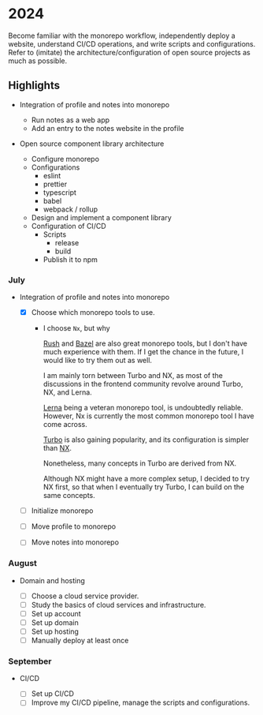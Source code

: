 # 2024

Become familiar with the monorepo workflow, independently deploy a website, understand CI/CD operations, and write scripts and configurations. Refer to (imitate) the architecture/configuration of open source projects as much as possible.

## Highlights

- Integration of profile and notes into monorepo

  - Run notes as a web app
  - Add an entry to the notes website in the profile

- Open source component library architecture
  - Configure monorepo
  - Configurations
    - eslint
    - prettier
    - typescript
    - babel
    - webpack / rollup
  - Design and implement a component library
  - Configuration of CI/CD
    - Scripts
      - release
      - build
    - Publish it to npm

### July

- Integration of profile and notes into monorepo

  - [x] Choose which monorepo tools to use.

    - I choose `Nx`, but why

      [Rush](https://rushjs.io) and [Bazel](https://bazel.build) are also great monorepo tools,
      but I don't have much experience with them.
      If I get the chance in the future, I would like to try them out as well.

      I am mainly torn between Turbo and NX, as most of the discussions in the frontend community revolve around Turbo, NX, and Lerna.

      [Lerna](https://lerna.js.org) being a veteran monorepo tool, is undoubtedly reliable.
      However, Nx is currently the most common monorepo tool I have come across.

      [Turbo](https://turbo.build) is also gaining popularity,
      and its configuration is simpler than [NX](https://nx.dev).

      Nonetheless, many concepts in Turbo are derived from NX.

      Although NX might have a more complex setup,
      I decided to try NX first, so that when I eventually try Turbo,
      I can build on the same concepts.

  - [ ] Initialize monorepo
  - [ ] Move profile to monorepo
  - [ ] Move notes into monorepo

### August

- Domain and hosting

  - [ ] Choose a cloud service provider.
  - [ ] Study the basics of cloud services and infrastructure.
  - [ ] Set up account
  - [ ] Set up domain
  - [ ] Set up hosting
  - [ ] Manually deploy at least once

### September

- CI/CD

  - [ ] Set up CI/CD
  - [ ] Improve my CI/CD pipeline, manage the scripts and configurations.
